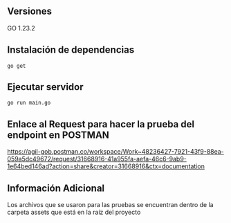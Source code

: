 ## Versiones

GO 1.23.2

## Instalación de dependencias

``go get``

## Ejecutar servidor

``go run main.go``

## Enlace al Request para hacer la prueba del endpoint en POSTMAN

https://agil-gob.postman.co/workspace/Work~48236427-7921-43f9-88ea-059a5dc49672/request/31668916-41a955fa-aefa-46c6-9ab9-1e64bed146ad?action=share&creator=31668916&ctx=documentation

## Información Adicional

Los archivos que se usaron para las pruebas se encuentran dentro de la carpeta assets que está en la raíz del proyecto